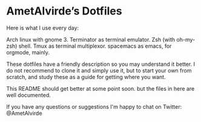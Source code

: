 AmetAlvirde’s Dotfiles
=================

Here is what I use every day:

Arch linux with gnome 3.
Terminator as terminal emulator.
Zsh (with oh-my-zsh) shell.
Tmux as terminal multiplexor.
spacemacs as emacs, for orgmode, mainly.

These dotfiles have a friendly description so you may understand it better.
I do not recommend to clone it and simply use it, but to start your own
from scratch, and study these as a guide for getting where you want.

This README should get better at some point soon. but the files in here
are well documented.

If you have any questions or suggestions I'm happy to chat on Twitter:
@AmetAlvirde



